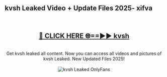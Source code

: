 <h2>kvsh Leaked Video + Update Files 2025- xifva</h2>
<br>
<div align="center">
<h2><a href="https://libra.edu.pl?kvsh" rel="nofollow">🔴 CLICK HERE 🌐==►► kvsh</a></h2>
<br>
Get kvsh leaked all content. Now you can access all videos and pictures of kvsh Leaked. New Updated Files 2025!
<br>
<br>
<a href="https://libra.edu.pl?kvsh" rel="nofollow" data-target="animated-image.originalLink"><img src="https://i.ibb.co.com/WyWwxjT/player-gif2.gif" alt="kvsh Leaked OnlyFans" style="max-width: 100%; display: inline-block;" data-target="animated-image.originalImage"></a>
</div>
<br>